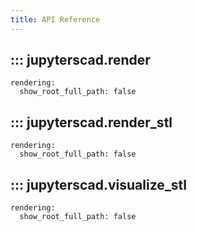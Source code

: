 ```yaml
---
title: API Reference
---
```


## ::: jupyterscad.render
    rendering:
      show_root_full_path: false

## ::: jupyterscad.render_stl
    rendering:
      show_root_full_path: false

## ::: jupyterscad.visualize_stl
    rendering:
      show_root_full_path: false
